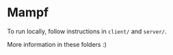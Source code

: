 # Mampf

To run locally, follow instructions in `client/` and `server/`.

More information in these folders :)
